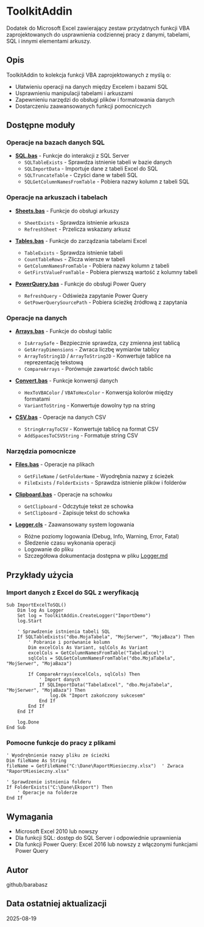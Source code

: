 # ToolkitAddin

Dodatek do Microsoft Excel zawierający zestaw przydatnych funkcji VBA zaprojektowanych do usprawnienia codziennej pracy z danymi, tabelami, SQL i innymi elementami arkuszy.

## Opis

ToolkitAddin to kolekcja funkcji VBA zaprojektowanych z myślą o:
- Ułatwieniu operacji na danych między Excelem i bazami SQL
- Usprawnieniu manipulacji tabelami i arkuszami
- Zapewnieniu narzędzi do obsługi plików i formatowania danych
- Dostarczeniu zaawansowanych funkcji pomocniczych

## Dostępne moduły

### Operacje na bazach danych SQL
- **[SQL.bas](https://github.com/barabasz/scripts/blob/main/vba/ToolkitAddin/SQL.bas)** - Funkcje do interakcji z SQL Server
  - `SQLTableExists` - Sprawdza istnienie tabeli w bazie danych
  - `SQLImportData` - Importuje dane z tabeli Excel do SQL
  - `SQLTruncateTable` - Czyści dane w tabeli SQL
  - `SQLGetColumnNamesFromTable` - Pobiera nazwy kolumn z tabeli SQL

### Operacje na arkuszach i tabelach
- **[Sheets.bas](https://github.com/barabasz/scripts/blob/main/vba/ToolkitAddin/Sheets.bas)** - Funkcje do obsługi arkuszy
  - `SheetExists` - Sprawdza istnienie arkusza
  - `RefreshSheet` - Przelicza wskazany arkusz
  
- **[Tables.bas](https://github.com/barabasz/scripts/blob/main/vba/ToolkitAddin/Tables.bas)** - Funkcje do zarządzania tabelami Excel
  - `TableExists` - Sprawdza istnienie tabeli
  - `CountTableRows` - Zlicza wiersze w tabeli
  - `GetColumnNamesFromTable` - Pobiera nazwy kolumn z tabeli
  - `GetFirstValueFromTable` - Pobiera pierwszą wartość z kolumny tabeli

- **[PowerQuery.bas](https://github.com/barabasz/scripts/blob/main/vba/ToolkitAddin/PowerQuery.bas)** - Funkcje do obsługi Power Query
  - `RefreshQuery` - Odświeża zapytanie Power Query
  - `GetPowerQuerySourcePath` - Pobiera ścieżkę źródłową z zapytania

### Operacje na danych
- **[Arrays.bas](https://github.com/barabasz/scripts/blob/main/vba/ToolkitAddin/Arrays.bas)** - Funkcje do obsługi tablic
  - `IsArraySafe` - Bezpiecznie sprawdza, czy zmienna jest tablicą
  - `GetArrayDimensions` - Zwraca liczbę wymiarów tablicy
  - `ArrayToString1D` / `ArrayToString2D` - Konwertuje tablice na reprezentację tekstową
  - `CompareArrays` - Porównuje zawartość dwóch tablic

- **[Convert.bas](https://github.com/barabasz/scripts/blob/main/vba/ToolkitAddin/Convert.bas)** - Funkcje konwersji danych
  - `HexToVBAColor` / `VBAToHexColor` - Konwersja kolorów między formatami
  - `VariantToString` - Konwertuje dowolny typ na string

- **[CSV.bas](https://github.com/barabasz/scripts/blob/main/vba/ToolkitAddin/CSV.bas)** - Operacje na danych CSV
  - `StringArrayToCSV` - Konwertuje tablicę na format CSV
  - `AddSpacesToCSVString` - Formatuje string CSV

### Narzędzia pomocnicze
- **[Files.bas](https://github.com/barabasz/scripts/blob/main/vba/ToolkitAddin/Files.bas)** - Operacje na plikach
  - `GetFileName` / `GetFolderName` - Wyodrębnia nazwy z ścieżek
  - `FileExists` / `FolderExists` - Sprawdza istnienie plików i folderów

- **[Clipboard.bas](https://github.com/barabasz/scripts/blob/main/vba/ToolkitAddin/Clipboard.bas)** - Operacje na schowku
  - `GetClipboard` - Odczytuje tekst ze schowka
  - `SetClipboard` - Zapisuje tekst do schowka

- **[Logger.cls](https://github.com/barabasz/scripts/blob/main/vba/ToolkitAddin/Logger.cls)** - Zaawansowany system logowania
  - Różne poziomy logowania (Debug, Info, Warning, Error, Fatal)
  - Śledzenie czasu wykonania operacji
  - Logowanie do pliku
  - Szczegółowa dokumentacja dostępna w pliku [Logger.md](https://github.com/barabasz/scripts/blob/main/vba/ToolkitAddin/Logger.md)

## Przykłady użycia

### Import danych z Excel do SQL z weryfikacją
```vba
Sub ImportExcelToSQL()
    Dim log As Logger
    Set log = ToolkitAddin.CreateLogger("ImportDemo")
    log.Start
    
    ' Sprawdzenie istnienia tabeli SQL
    If SQLTableExists("dbo.MojaTabela", "MojSerwer", "MojaBaza") Then
        ' Pobranie i porównanie kolumn
        Dim excelCols As Variant, sqlCols As Variant
        excelCols = GetColumnNamesFromTable("TabelaExcel")
        sqlCols = SQLGetColumnNamesFromTable("dbo.MojaTabela", "MojSerwer", "MojaBaza")
        
        If CompareArrays(excelCols, sqlCols) Then
            ' Import danych
            If SQLImportData("TabelaExcel", "dbo.MojaTabela", "MojSerwer", "MojaBaza") Then
                log.Ok "Import zakończony sukcesem"
            End If
        End If
    End If
    
    log.Done
End Sub
```

### Pomocne funkcje do pracy z plikami
```vba
' Wyodrębnienie nazwy pliku ze ścieżki
Dim fileName As String
fileName = GetFileName("C:\Dane\RaportMiesieczny.xlsx")  ' Zwraca "RaportMiesieczny.xlsx"

' Sprawdzenie istnienia folderu
If FolderExists("C:\Dane\Eksport") Then
    ' Operacje na folderze
End If
```

## Wymagania
- Microsoft Excel 2010 lub nowszy
- Dla funkcji SQL: dostęp do SQL Server i odpowiednie uprawnienia
- Dla funkcji Power Query: Excel 2016 lub nowszy z włączonymi funkcjami Power Query

## Autor
github/barabasz

## Data ostatniej aktualizacji
2025-08-19
